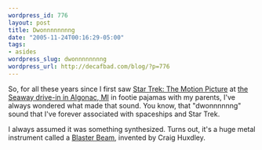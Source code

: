 ```yaml
--- 
wordpress_id: 776
layout: post
title: Dwonnnnnnnng
date: "2005-11-24T00:16:29-05:00"
tags: 
- asides
wordpress_slug: dwonnnnnnnng
wordpress_url: http://decafbad.com/blog/?p=776
---
```

So, for all these years since I first saw [Star Trek: The Motion Picture][sttmp] at [the Seaway drive-in in Algonac, MI][swd] in footie pajamas with my parents, I've always wondered what made that sound.  You know, that "dwonnnnnng" sound that I've forever associated with spaceships and Star Trek.

I always assumed it was something synthesized.  Turns out, it's a huge metal instrument called a [Blaster Beam][bb], invented by Craig Huxdley.  

[swd]: http://www.michigandriveins.com/detail.asp?id=4
[bb]: http://www.gigapolis.com/silkroad/kitaro/english/equipment/beam.htm
[sttmp]: http://www.imdb.com/title/tt0079945/?fr=c2l0ZT1kZnx0dD0xfGZiPXV8cG49MHxrdz0xfHE9c3RhciB0cmVrfGZ0PTF8bXg9MjB8bG09NTAwfGNvPTF8aHRtbD0xfG5tPTE_;fc=9;ft=87;fm=1
